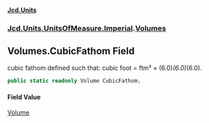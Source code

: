 #### [Jcd.Units](index 'index')
### [Jcd.Units.UnitsOfMeasure.Imperial](Jcd.Units.UnitsOfMeasure.Imperial 'Jcd.Units.UnitsOfMeasure.Imperial').[Volumes](Volumes 'Jcd.Units.UnitsOfMeasure.Imperial.Volumes')

## Volumes.CubicFathom Field

cubic fathom defined such that: cubic foot = ftm³ × (6.0)*(6.0)*(6.0).

```csharp
public static readonly Volume CubicFathom;
```

#### Field Value
[Volume](Volume 'Jcd.Units.UnitTypes.Volume')